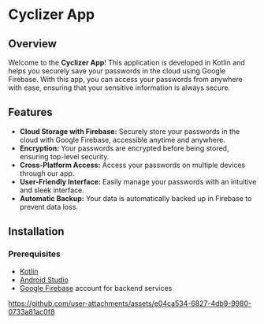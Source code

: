 # Cyclizer App

## Overview

Welcome to the **Cyclizer App**! This application is developed in Kotlin and helps you securely save your passwords in the cloud using Google Firebase. With this app, you can access your passwords from anywhere with ease, ensuring that your sensitive information is always secure.

## Features

- **Cloud Storage with Firebase:** Securely store your passwords in the cloud with Google Firebase, accessible anytime and anywhere.
- **Encryption:** Your passwords are encrypted before being stored, ensuring top-level security.
- **Cross-Platform Access:** Access your passwords on multiple devices through our app.
- **User-Friendly Interface:** Easily manage your passwords with an intuitive and sleek interface.
- **Automatic Backup:** Your data is automatically backed up in Firebase to prevent data loss.

## Installation

### Prerequisites

- [Kotlin](https://kotlinlang.org/)
- [Android Studio](https://developer.android.com/studio)
- [Google Firebase](https://firebase.google.com/) account for backend services




https://github.com/user-attachments/assets/e04ca534-6827-4db9-9980-0733a81ac0f8


